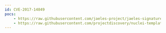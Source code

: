 ```yaml
---
id: CVE-2017-14849
pocs:
    - https://raw.githubusercontent.com/jaeles-project/jaeles-signatures/master/cves/nodejs-path-traversal-cve-2017-14849.yaml
    - https://raw.githubusercontent.com/projectdiscovery/nuclei-templates/master/cves/CVE-2017-14849.yaml
---
```

